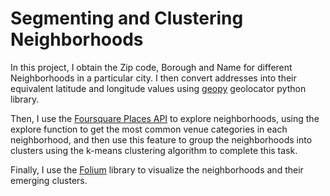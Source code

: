 # Segmenting and Clustering Neighborhoods

In this project, I obtain the Zip code, Borough and Name for different Neighborhoods in a particular city. I then convert addresses into their equivalent latitude and longitude values using [geopy](https://geopy.readthedocs.io/en/1.10.0/) geolocator python library.

Then, I use the [Foursquare Places API](https://developer.foursquare.com/docs/places-api/) to explore neighborhoods, using the explore function to get the most common venue categories in each neighborhood, and then use this feature to group the neighborhoods into clusters using the k-means clustering algorithm to complete this task. 

Finally, I use the [Folium](https://python-visualization.github.io/folium/) library to visualize the neighborhoods and their emerging clusters.
